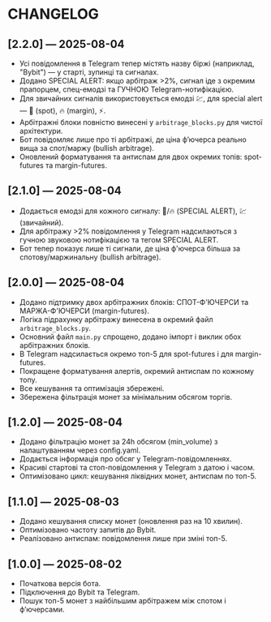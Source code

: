 # CHANGELOG

## [2.2.0] — 2025-08-04
- Усі повідомлення в Telegram тепер містять назву біржі (наприклад, "Bybit") — у старті, зупинці та сигналах.
- Додано SPECIAL ALERT: якщо арбітраж >2%, сигнал іде з окремим прапорцем, спец-емодзі та ГУЧНОЮ Telegram-нотифікацією.
- Для звичайних сигналів використовується емодзі 💹, для special alert — 🚀 (spot), 🔥 (margin), ⚡️.
- Арбітражні блоки повністю винесені у `arbitrage_blocks.py` для чистої архітектури.
- Бот повідомляє лише про ті арбітражі, де ціна ф’ючерса реально вища за спот/маржу (bullish arbitrage).
- Оновлений форматування та антиспам для двох окремих топів: spot-futures та margin-futures.

## [2.1.0] — 2025-08-04
- Додається емодзі для кожного сигналу: 🚀/🔥 (SPECIAL ALERT), 💹 (звичайний).
- Для арбітражу >2% повідомлення у Telegram надсилаються з гучною звуковою нотифікацією та тегом SPECIAL ALERT.
- Бот тепер показує лише ті сигнали, де ціна ф'ючерса більша за спотову/маржинальну (bullish arbitrage).

## [2.0.0] — 2025-08-04
- Додано підтримку двох арбітражних блоків: СПОТ-Ф'ЮЧЕРСИ та МАРЖА-Ф'ЮЧЕРСИ (margin-futures).
- Логіка підрахунку арбітражу винесена в окремий файл `arbitrage_blocks.py`.
- Основний файл `main.py` спрощено, додано імпорт і виклик обох арбітражних блоків.
- В Telegram надсилається окремо топ-5 для spot-futures і для margin-futures.
- Покращене форматування алертів, окремий антиспам по кожному топу.
- Все кешування та оптимізація збережені.
- Збережена фільтрація монет за мінімальним обсягом торгів.

## [1.2.0] — 2025-08-04
- Додано фільтрацію монет за 24h обсягом (min_volume) з налаштуванням через config.yaml.
- Додається інформація про обсяг у Telegram-повідомленнях.
- Красиві стартові та стоп-повідомлення у Telegram з датою і часом.
- Оптимізовано цикл: кешування ліквідних монет, антиспам по топ-5.

## [1.1.0] — 2025-08-03
- Додано кешування списку монет (оновлення раз на 10 хвилин).
- Оптимізовано частоту запитів до Bybit.
- Реалізовано антиспам: повідомлення лише при зміні топ-5.

## [1.0.0] — 2025-08-02
- Початкова версія бота.
- Підключення до Bybit та Telegram.
- Пошук топ-5 монет з найбільшим арбітражем між спотом і ф’ючерсами.
